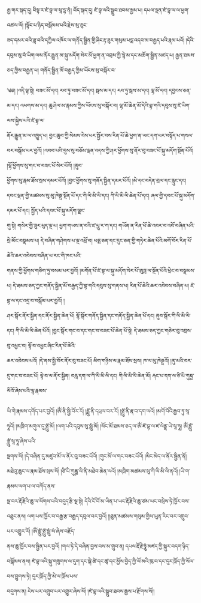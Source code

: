 ﻿  
རྒྱ་གར་སྐད་དུ། བིསྟ་ར་ཛཾ་བྷ་ལ་སཱ་དྷ་ནཾ། བོད་སྐད་དུ། ཛཾ་བྷ་ལའི་སྒྲུབ་ཐབས་རྒྱས་པ། དཔལ་ལྡན་ཛཾ་བྷ་ལ་ལ་ཕྱག་འཚལ་ལོ། །སྟོང་པ་ཉིད་བསྒོམས་པའི་རྗེས་སུ་ཅུང་  
ཟད་དམར་བའི་ཟླ་བའི་དཀྱིལ་འཁོར་ལ་གནོད་སྦྱིན་གྱི་ཤིང་རྟ་ཟུར་གསུམ་པདྨ་འདབ་མ་བརྒྱད་པའི་རྣམ་པའོ། །དེའི་དབུས་སུ་བཾ་ཡིག་ལས་ནོར་རྒྱུན་མ་སྐུ་མདོག་སེར་མོ་ཕྱག་ན་འབྲས་ཀྱི་སྙེ་མ་དང་མཆོག་སྦྱིན་མཛད་པ། རྒྱན་ཐམས་ཅད་ཀྱིས་བརྒྱན་པ། གནོད་སྦྱིན་མོ་བརྒྱད་ཀྱིས་ཡོངས་སུ་བསྐོར་བ་  
  
༄༅། །འདི་ལྟ་སྟེ། བཟང་མོ་དང། རབ་ཏུ་བཟང་མོ་དང། སྦས་མ་དང། རབ་ཏུ་སྦས་མ་དང། ལྷ་མོ་དང། དབྱངས་ཅན་མ་དང། འཕགས་མ་དང། ཆུ་ཤེལ་མ་རྣམས་ཀྱིས་ཡོངས་སུ་བསྐོར་བ། ལྷ་མོ་ཆེན་མོ་དེའི་བྷ་གའི་དབུས་སུ་ཛཾ་ཡིག་ལས་སྐྱེས་པའི་ཛཾ་བྷ་ལ་  
ནོར་རྒྱུན་མ་ལ་འཁྱུད་པ། བྱང་ཆུབ་ཀྱི་སེམས་ངེས་པར་སྦྱོར་བས་རིན་པོ་ཆེ་ཕྱག་ན་ཡང་དག་པར་བསྟོད་པ་གསལ་བར་བསྒོམ་པར་བྱའོ། །འབབ་པའི་དུས་སུ་བཅོམ་ལྡན་འདས་ཀྱི་ཤར་ཕྱོགས་སུ་ནོར་བུ་བཟང་པོ་སྐུ་མདོག་སྔོན་པོའོ། །ལྷོ་ཕྱོགས་སུ་གང་བ་བཟང་པོ་སེར་པོའོ། །ནུབ་  
ཕྱོགས་སུ་རྣམ་ཐོས་སྲས་དམར་པོའོ། །བྱང་ཕྱོགས་སུ་གནོད་སྦྱིན་དམར་པོའོ། །མེ་དང་བདེན་བྲལ་དང་རླུང་དང། དབང་ལྡན་གྱི་མཚམས་སུ་མུ་ཁེནྡྲ་སྔོན་པོ་དང་ཀི་ལི་མི་ལི་དང། ཀི་ལི་མི་ལི་ཆེན་པོ་དང། ཞལ་གྱི་དབང་པོ་སྐུ་མདོག་དམར་པོ་དང། སྤྱོད་པའི་དབང་པོ་སྐུ་མདོག་ལྗང་  
གུ་སྟེ། གསེར་གྱི་ཟུར་ཕུད་ལྔ་པ། ཕྱག་གཡས་ན་བའི་ཛ་པཱུ་ར་ཀ་དང། གཡོན་ན་རིན་པོ་ཆེ་འབར་བ་འབོ་བཞིན་པའི་སྲེ་མོང་བསྣམས་པ། དེ་བཞིན་གཤེགས་པ་ལྔ་འཕྲོ་བ། པདྨ་ཅན་དང་དུང་ཅན་གྱི་གཏེར་ཆེན་པོའི་མགོ་བོར་རིན་པོ་ཆེའི་ཆར་འབེབས་བཞིན་པ་རང་གི་ཁང་པའི་  
གནས་ཀྱི་ཕྱོགས་གཅིག་ཏུ་བསམ་པར་བྱའོ། །མགོན་པོ་ཛཾ་བྷ་ལ་སྐུ་མདོག་སེར་པོ་ཨུཏྤ་ལ་སྔོན་པོའི་ཕྲེང་བ་བསྣམས་པ། དེ་ཐམས་ཅད་ཀྱང་གནོད་སྦྱིན་མོ་བརྒྱད་ཀྱི་བྷ་གའི་དབུས་སུ་གནས་པ། རིན་པོ་ཆེའི་ཆར་འབེབས་བཞིན་པ། ཛཾ་བྷ་ལ་དང་འདྲ་བ་བསྒོམ་པར་བྱའོ། །  
ཤར་སྒོར་ནོར་སྦྱིན་དང་ནོར་སྦྱིན་ཆེན་པོ། ལྷོ་སྒོར་གནོད་སྦྱིན་དང་གནོད་སྦྱིན་ཆེན་པོ་དང། ནུབ་སྒོར་ཀི་ལི་མི་ལི་དང། ཀི་ལི་མི་ལི་ཆེན་པོའོ། །བྱང་སྒོར་གང་བ་དང་གང་བ་བཟང་པོ་ཆེན་པོ་སྟེ། དེ་ཐམས་ཅད་ཀྱང་གཅེར་བུ་འབྲས་བུ་འཕྱང་བ། ལྟོ་བ་འཕྱང་ཞིང་རིན་པོ་ཆེའི་  
ཆར་འབེབས་པའོ། །དེ་ནས་སྤྱི་བོར་ནོར་བུ་བཟང་པོ། མིག་གཉིས་ལ་རྣམ་ཐོས་སྲས། ཁ་ལ་མུ་ཁེནྡྲའོ། །ནུ་མའི་བར་དུ་གང་བ་བཟང་པོ། ལྟེ་བ་ལ་ནོར་སྦྱིན། བརླ་དག་ལ་ཀི་ལི་མི་ལི་དང། ཀི་ལི་མི་ལི་ཆེན་མོ། རྐང་པ་དག་ལ་ཙི་པི་ཀུཎྜྲ་ལིའོ་ཞེས་པའི་ལྷ་རྣམས་  
  
ཡི་གེ་རྣམས་དགོད་པར་བྱའོ། །ཨོཾ་ནི་སྤྱི་བོར་རོ། །ཛླུཾ་ནི་དཔྲལ་བར་རོ། །ཙླུཾ་ནི་རྣ་བ་དག་ལའོ། །མགོ་བོའི་རྒྱབ་ཏུ་སཱ་ཧཱའོ། །མཁྲིག་མགུལ་དུ་ཙླུཾ་མོ། །ལག་པའི་དབུས་སུ་སླུཾ་མོ། །སོང་མོ་ཐམས་ཅད་ལ་ཨོཾ་ཛཾ་བྷ་ལ་ཛ་ལེནྡྲ་ཡེ་སཱ་ཧཱ། ཨོཾ་ཛླུཾ་ཙླུཾ་སཱ་ཧཱ་ཞེས་པའི་  
སྔགས་སོ། །དེ་བཞིན་དུ་མཛུབ་མོ་ལ་ནོར་བུ་བཟང་པོའོ། །གུང་མོ་ལ་གང་བཟང་པོའོ། །མིང་མེད་ལ་ནོར་སྦྱིན་ནོ། མཐེའུ་ཆུང་ལ་རྣམ་ཐོས་སྲས་སོ། །ཙི་པི་ཀུཎྜྲ་ལི་ནི་མཐེབ་ཆེན་ལའོ། །མཁྲིག་མཚམས་སུ་ཀི་ལི་མི་ལི་ནའོ། །ཡི་ག་རྣམས་ལག་པ་ལ་བཀོད་ནས་  
སྔ་བར་རྡོ་རྗེའི་ཆུ་ལ་སོགས་པའི་བདུད་རྩི་ལྔ་སྟེ། དེའི་ངོ་བོ་མ་ཡིན་པ་ཡང་རྡོ་རྗེའི་ཆུ་ཙམ་ཡང་བསྲེས་ཏེ་ཁྱོར་བས་འཐུང་ནས། ལག་པས་ཁྱོར་བ་བརྒྱ་རྩ་བརྒྱད་དབུལ་བར་བྱའོ། །།ཐུན་མཚམས་གསུམ་གྱིས་ཡུན་རིང་བར་འགྲུབ་པར་འགྱུར་རོ། །ཨོཾ་ཛླུཾ་ཙླུཾ་སླུཾ་སཾ་ཞེས་བརྗོད་  
ནས་ཆུ་ཁྱོར་བས་སྦྱིན་པར་བྱའོ། །གལ་ཏེ་དེ་བཞིན་བྱས་བས་མ་གྲུབ་ན། དཔལ་རྡོ་རྗེ་ཧཱུཾ་མཛད་ཀྱི་སྐུར་བདག་ཉིད་བསྒོམས་ནས། ཛཾ་བྷ་ལའི་སྐུ་གཟུགས་ལ་དུག་དང་སྐེ་ཚེ་དང་ཚྭ་དང་མྱོས་བྱེད་ཀྱི་ལོ་མའི་ཁུ་བ་དང་དུར་ཁྲོད་ཀྱི་སོལ་བས་བྱུགས་ཏེ། དུར་ཁྲོད་ཀྱི་མེ་ལ་ཁྲོས་པས་  
བདུགས་ན། ངེས་པར་འགྲུབ་པར་འགྱུར་ཞེས་སོ། །ཛཾ་བྷ་ལའི་སྒྲུབ་ཐབས་རྒྱས་པ་རྫོགས་སོ།།  
  
  
